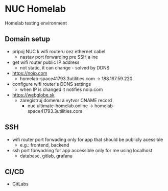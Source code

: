 # NUC Homelab

Homelab testing environment

## Domain setup 

- pripoj NUC k wifi routeru cez ethernet cabel
  - nastav port forwarding pre SSH a ine
- get wifi router public IP address
  - not static, it can change - solved by DDNS
- https://noip.com
  - homelab-space41793.3utilities.com -> 188.167.59.220
- configure wifi router's DDNS settings
  - when IP is changed it notifies noip.com
- https://webglobe.sk
  - zaregistruj domenu a vytvor CNAME record
    - nuc.ultimate-homelab.online -> homelab-space41793.3utilities.com

## SSH

- wifi router port forwading only for app that should be publicly acessible
  - e.g.: frontend, backend
- ssh port forwadring for app accessible only for me using localhost
  - database, gitlab, grafana

## CI/CD

- GitLabs